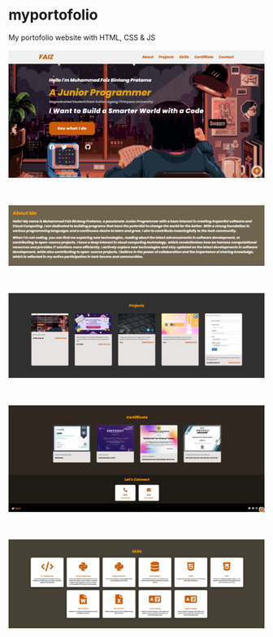 # myportofolio
My portofolio website with HTML, CSS &amp; JS
<br>
<br>
<img src="/images/prv1.png">
<br>
<br>
<br>
<br>
<img src="/images/prv2.png">
<br>
<br>
<br>
<br><img src="/images/prv3.png">
<br>
<br>
<br>
<br><img src="/images/prv4.png">
<br>
<br>
<br>
<br><img src="/images/prv5.png">
